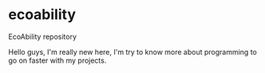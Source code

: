 # ecoability
EcoAbility repository

Hello guys,
I'm really new here, I'm try to know more about programming to go on faster with my projects.
